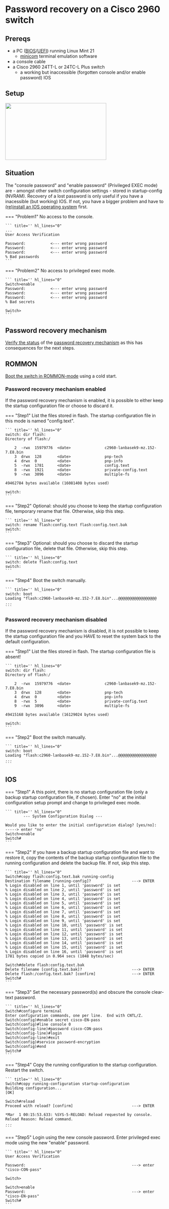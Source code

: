 # Password recovery on a Cisco 2960 switch

## Prereqs
* a PC ([BIOS](../../tutorials/windows11-linuxmint21-dual-boot-bios-clonezilla/)/[UEFI](../../tutorials/windows11-linuxmint21-dual-boot-uefi/)) running Linux Mint 21
    * [minicom](../use-minicom-linux-mint/index.md) terminal emulation software
* a console cable
* a Cisco 2960 24TT-L or 24TC-L Plus switch
    * a working but inaccessible (forgotten console and/or enable password) IOS

## Setup

<img src="console-access.png" width="320" height="180"/>

## Situation
The "console password" and "enable password" (Privileged EXEC mode) are - amongst other switch configuration settings - stored in startup-config (NVRAM). Recovery of a lost password is only useful if you have a inacessible (but working) IOS. If not, you have a bigger problem and have to [(re)install an IOS operating system](../reinstall-ios-cisco2960/index.md) first.

=== "Problem1"
    No access to the console.

    ``` title='' hl_lines="0"
    ...
    User Access Verification

    Password:           <--- enter wrong password
    Password:           <--- enter wrong password
    Password:           <--- enter wrong password
    % Bad passwords
    ```

=== "Problem2"
    No access to privileged exec mode.

    ``` title='' hl_lines="0"
    Switch>enable
    Password:           <--- enter wrong password
    Password:           <--- enter wrong password
    Password:           <--- enter wrong password
    % Bad secrets

    Switch>
    ```

## Password recovery mechanism
[Verify the status](../../howtos/configure-password-recovery-mechanism/index.md) of the [password recovery mechanism](../../references/index.md) as this has consequences for the next steps.

## ROMMON
[Boot the switch in ROMMON-mode](../access-cisco-device-rommon/index.md) using a cold start.

### Password recovery mechanism enabled
If the password recovery mechanism is enabled, it is possible to either keep the startup configuration file or choose to discard it.

=== "Step1"
    List the files stored in flash. The startup configuration file in this mode is named "config.text".

    ``` title='' hl_lines="0"
    switch: dir flash:
    Directory of flash:/

        2  -rwx  15979776  <date>               c2960-lanbasek9-mz.152-7.E8.bin
        3  drwx  128       <date>               pnp-tech
        4  drwx  0         <date>               pnp-info
        5  -rwx  1781      <date>               config.text
        8  -rwx  1921      <date>               private-config.text
        9  -rwx  3096      <date>               multiple-fs

    49462784 bytes available (16081408 bytes used)

    switch: 
    ```

=== "Step2"
    Optional: should you choose to keep the startup configuration file, temporary rename that file. Otherwise, skip this step.

    ``` title='' hl_lines="0"
    switch: rename flash:config.text flash:config.text.bak
    switch:
    ```

=== "Step3"
    Optional: should you choose to discard the startup configuration file, delete that file. Otherwise, skip this step.

    ``` title='' hl_lines="0"
    switch: delete flash:config.text
    switch:
    ```

=== "Step4"
    Boot the switch manually.

    ``` title='' hl_lines="0"
    switch: boot
    Loading "flash:c2960-lanbasek9-mz.152-7.E8.bin"...@@@@@@@@@@@@@@@@@
    ...
    ```

### Password recovery mechanism disabled
If the password recovery mechanism is disabled, it is not possible to keep the startup configuration file and you HAVE to reset the system back to the default configuration.

=== "Step1"
    List the files stored in flash. The startup configuration file is absent!

    ``` title='' hl_lines="0"
    switch: dir flash:
    Directory of flash:/

        2  -rwx  15979776  <date>               c2960-lanbasek9-mz.152-7.E8.bin
        3  drwx  128       <date>               pnp-tech
        4  drwx  0         <date>               pnp-info
        8  -rwx  5         <date>               private-config.text
        9  -rwx  3096      <date>               multiple-fs

    49415168 bytes available (16129024 bytes used)

    switch: 
    ```

=== "Step2"
    Boot the switch manually.

    ``` title='' hl_lines="0"
    switch: boot
    Loading "flash:c2960-lanbasek9-mz.152-7.E8.bin"...@@@@@@@@@@@@@@@@@
    ...
    ```

## IOS

=== "Step1"
    A this point, there is no startup configuration file (only a backup startup configuration file, if chosen). Enter "no" at the initial configuration setup prompt and change to privileged exec mode.

    ``` title='' hl_lines="0"
            --- System Configuration Dialog ---

    Would you like to enter the initial configuration dialog? [yes/no]:     -----> enter "no"
    Switch>enable
    Switch#
    ```

=== "Step2"
    If you have a backup startup configuration file and want to restore it, copy the contents of the backup startup configuration file to the running configuration and delete the backup file. If not, skip this step.

    ``` title='' hl_lines="0"
    Switch#copy flash:config.text.bak running-config
    Destination filename [running-config]?                  ---> ENTER
    % Login disabled on line 1, until 'password' is set
    % Login disabled on line 2, until 'password' is set
    % Login disabled on line 3, until 'password' is set
    % Login disabled on line 4, until 'password' is set
    % Login disabled on line 5, until 'password' is set
    % Login disabled on line 6, until 'password' is set
    % Login disabled on line 7, until 'password' is set
    % Login disabled on line 8, until 'password' is set
    % Login disabled on line 9, until 'password' is set
    % Login disabled on line 10, until 'password' is set
    % Login disabled on line 11, until 'password' is set
    % Login disabled on line 12, until 'password' is set
    % Login disabled on line 13, until 'password' is set
    % Login disabled on line 14, until 'password' is set
    % Login disabled on line 15, until 'password' is set
    % Login disabled on line 16, until 'password' is set
    1781 bytes copied in 0.964 secs (1848 bytes/sec)
    
    Switch#delete flash:config.text.bak
    Delete filename [config.text.bak]?                      ---> ENTER
    Delete flash:/config.text.bak? [confirm]                ---> ENTER
    Switch#
    ```

=== "Step3"
    Set the necessary password(s) and obscure the console clear-text password.

    ``` title='' hl_lines="0"
    Switch#configure terminal 
    Enter configuration commands, one per line.  End with CNTL/Z.
    Switch(config)#enable secret cisco-EN-pass
    Switch(config)#line console 0
    Switch(config-line)#password cisco-CON-pass
    Switch(config-line)#login
    Switch(config-line)#exit
    Switch(config)#service password-encryption 
    Switch(config)#end
    Switch#
    ```

=== "Step4"
    Copy the running configuration to the startup configuration. Restart the switch.

    ``` title='' hl_lines="0"
    Switch#copy running-configuration startup-configuration         
    Building configuration...
    [OK]

    Switch#reload
    Proceed with reload? [confirm]                          ---> ENTER

    *Mar  1 00:15:53.633: %SYS-5-RELOAD: Reload requested by console. Reload Reason: Reload command.
    ...
    ```

=== "Step5"
    Login using the new console password. Enter privileged exec mode using the new "enable" password.

    ``` title='' hl_lines="0"
    User Access Verification

    Password:                                               ---> enter "cisco-CON-pass"

    Switch>

    Switch>enable
    Password:                                               ---> enter "cisco-EN-pass"
    Switch#
    ```